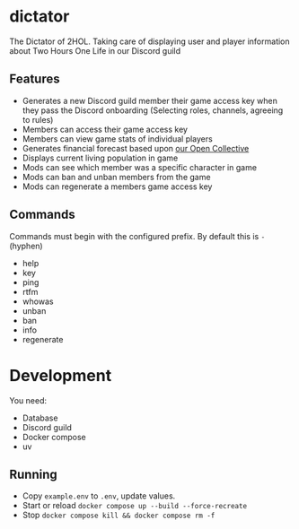 # dictator
The Dictator of 2HOL. Taking care of displaying user and player information about Two Hours One Life in our Discord guild

## Features
- Generates a new Discord guild member their game access key when they pass the Discord onboarding (Selecting roles, channels, agreeing to rules)
- Members can access their game access key
- Members can view game stats of individual players
- Generates financial forecast based upon [our Open Collective](https://opencollective.com/twohoursonelife)
- Displays current living population in game
- Mods can see which member was a specific character in game
- Mods can ban and unban members from the game
- Mods can regenerate a members game access key

## Commands
Commands must begin with the configured prefix. By default this is `-` (hyphen)

- help
- key
- ping
- rtfm
- whowas
- unban
- ban
- info
- regenerate

# Development
You need:
- Database
- Discord guild
- Docker compose
- uv

## Running
- Copy `example.env` to `.env`, update values.
- Start or reload `docker compose up --build --force-recreate`
- Stop `docker compose kill && docker compose rm -f`
